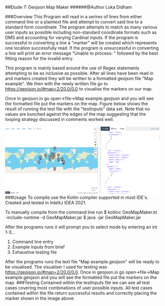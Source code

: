 
##Etude 7: Geojson Map Maker
######@Author Luka Didham

###Overview
This Program will read in a serires of lines from either command line or a plaintext file and attempt to convert
said line to a standard form coordinate. The program attempts to match as many various user inputs as possible
including non-standard coordinate formats such as DMS and accounting for varying Cardinal inputs. If the program
is successful in converting a line a "marker" will be created which represents one location successfully read.
If the program is unsuccessful in converting a line will print an error message "Unable to process: " followed
by the best fitting reason for the invalid entry.

This program is mainly based around the use of Regex statements attempting to be as inclusive as possible.
After all lines have been read in and markers created they will be written to a formatted geojson file "Map example".
We then with the newly written file go to https://geojson.io/#map=2/20.0/0.0 to visualise the markers on our map.

Once in geojson.io go open->file->Map example.geojson and you will see the formatted
file put the markers on the map. Figure below shows the result of running the test file
with the "testInputs" data set. Note that no values are bunched against the edges of the map suggesting
that the looping strategy discussed in comments worked well.

![](img.png)
###Usage
To compile use the Kotlin compiler supported in most IDE's. Created and tested
in IntelliJ IDEA 2021.

To manually compile from the command line run
$ kotlinc GeoMapMaker.kt -include-runtime -d GeoMapMaker.jar
$ java -jar GeoMapMaker.jar

After the programs runs it will prompt you to select mode by entering an int 1-3...
1) Command line entry
2) Example inputs from brief
3) Exhaustive testing file

After the programs runs the text file "Map example.geojson" will be ready to be visualised.
The visualiser I used for testing was https://geojson.io/#map=2/20.0/0.0. Once in geojson.io go open->file->Map example.geojson and you will see the formatted
file put the markers on the map.
###Testing
Contained within the testInputs file we can see all test cases covering most combinations
of user possible inputs. All test cases contained within the file return successful results
and correctly placing the marker shown in the image above.
